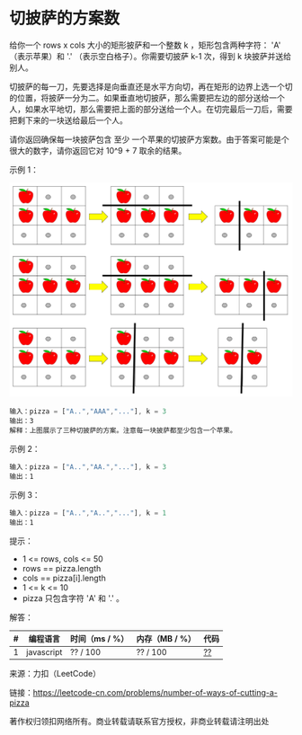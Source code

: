 # 切披萨的方案数

给你一个 rows x cols 大小的矩形披萨和一个整数 k ，矩形包含两种字符： 'A' （表示苹果）和 '.' （表示空白格子）。你需要切披萨 k-1 次，得到 k 块披萨并送给别人。

切披萨的每一刀，先要选择是向垂直还是水平方向切，再在矩形的边界上选一个切的位置，将披萨一分为二。如果垂直地切披萨，那么需要把左边的部分送给一个人，如果水平地切，那么需要把上面的部分送给一个人。在切完最后一刀后，需要把剩下来的一块送给最后一个人。

请你返回确保每一块披萨包含 至少 一个苹果的切披萨方案数。由于答案可能是个很大的数字，请你返回它对 10^9 + 7 取余的结果。

示例 1：

![示例1](./eg1.png)

``` javascript
输入：pizza = ["A..","AAA","..."], k = 3
输出：3
解释：上图展示了三种切披萨的方案。注意每一块披萨都至少包含一个苹果。
```

示例 2：

``` javascript
输入：pizza = ["A..","AA.","..."], k = 3
输出：1
```

示例 3：

``` javascript
输入：pizza = ["A..","A..","..."], k = 1
输出：1
```

提示：

- 1 <= rows, cols <= 50
- rows == pizza.length
- cols == pizza[i].length
- 1 <= k <= 10
- pizza 只包含字符 'A' 和 '.' 。

解答：

**#**|**编程语言**|**时间（ms / %）**|**内存（MB / %）**|**代码**
--|--|--|--|--
1|javascript|?? / 100|?? / 100|[??](./javascript/ac_v1.js)

来源：力扣（LeetCode）

链接：https://leetcode-cn.com/problems/number-of-ways-of-cutting-a-pizza

著作权归领扣网络所有。商业转载请联系官方授权，非商业转载请注明出处
